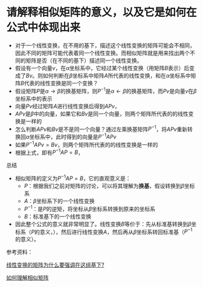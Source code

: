 # 请解释相似矩阵的意义，以及它是如何在公式中体现出来

* 对于一个线性变换，在不用的基下，描述这个线性变换的矩阵可能会不相同，因此不同的矩阵可能代表着同一个线性变换。而相似矩阵就是用来找出两个不同的矩阵是否（在不同的基下）描述同一个线性变换。
* 假设有一个向量$v$，在$\alpha$坐标系中，它经过某个线性变换（用矩阵$B$表示）后变成了$Bv$。则如何判断在$\beta$坐标系中矩阵$A$所代表的线性变换，和在$\alpha$坐标系中矩阵$B$代表的线性变换是同一个变换？
* 假设矩阵$P$是$\alpha \rightarrow \beta$的换基矩阵，则$P^{-1}$是$\alpha \leftarrow \beta$的换基矩阵，而$Pv$是向量$v$在$\beta$坐标系中的表示
* 向量$Pv$经过矩阵$A$进行线性变换后得到$APv$，
* $APv$是$\beta$中的向量，如果它和$Bv$是同一个向量，则两个矩阵所代表的的线性变换是一样的
* 怎么判断$APv$和$Bv$是不是同一个向量？通过左乘换基矩阵$P^{-1}$，将$APv$重新转换回$\alpha$坐标系中，此时得到的向量是$P^{-1}APv$
* 如果$P^{-1}APv = Bv$，则两个矩阵所代表的的线性变换是一样的
* 根据上式，即有$P^{-1}AP = B$，



总结

* 相似矩阵的定义为$P^{-1}AP = B$，它的直观意义是：
  * $P$：根据我们之前对矩阵的讨论，可以将其理解为**换基**，假设转换到$\beta$坐标系
  * $A$：$\beta$坐标系下的一个线性变换
  * $P^{-1}$：是$P$的逆矩，将坐标从$\beta$坐标系转换到原来的坐标系
  * $B$：标准基下的一个线性变换
* 因此整个公式的意义就非常明显了。线性变换$B$等价于：先从标准基转换到$\beta$坐标系（$P$的意义，），然后进行线性变换$A$，然后再从$\beta$坐标系转回标准基（$P^{-1}$的意义）。



参考资料：

[线性变换的矩阵为什么要强调在这组基下?](https://www.zhihu.com/question/22218306)

[如何理解相似矩阵](https://zhuanlan.zhihu.com/p/31003468)